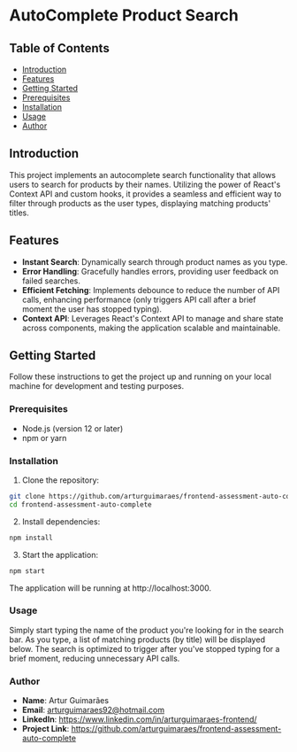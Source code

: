 # AutoComplete Product Search

## Table of Contents

- [Introduction](#introduction)
- [Features](#features)
- [Getting Started](#getting-started)
- [Prerequisites](#prerequisites)
- [Installation](#installation)
- [Usage](#usage)
- [Author](#author)

## Introduction

This project implements an autocomplete search functionality that allows users to search for products by their names. Utilizing the power of React's Context API and custom hooks, it provides a seamless and efficient way to filter through products as the user types, displaying matching products' titles.

## Features

- **Instant Search**: Dynamically search through product names as you type.
- **Error Handling**: Gracefully handles errors, providing user feedback on failed searches.
- **Efficient Fetching**: Implements debounce to reduce the number of API calls, enhancing performance (only triggers API call after a brief moment the user has stopped typing).
- **Context API**: Leverages React's Context API to manage and share state across components, making the application scalable and maintainable.

## Getting Started

Follow these instructions to get the project up and running on your local machine for development and testing purposes.

### Prerequisites

- Node.js (version 12 or later)
- npm or yarn

### Installation

1. Clone the repository:

```bash
git clone https://github.com/arturguimaraes/frontend-assessment-auto-complete.git
cd frontend-assessment-auto-complete
```

2. Install dependencies:

```bash
npm install
```

3. Start the application:

```bash
npm start
```

The application will be running at http://localhost:3000.

### Usage

Simply start typing the name of the product you're looking for in the search bar. As you type, a list of matching products (by title) will be displayed below. The search is optimized to trigger after you've stopped typing for a brief moment, reducing unnecessary API calls.

### Author

- **Name**: Artur Guimarães
- **Email**: arturguimaraes92@hotmail.com
- **LinkedIn**: https://www.linkedin.com/in/arturguimaraes-frontend/
- **Project Link**: https://github.com/arturguimaraes/frontend-assessment-auto-complete
